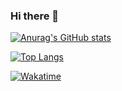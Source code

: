### Hi there 👋

<!--
**CrazyZhang666/CrazyZhang666** is a ✨ _special_ ✨ repository because its `README.md` (this file) appears on your GitHub profile.

Here are some ideas to get you started:

- 🔭 I’m currently working on ...
- 🌱 I’m currently learning ...
- 👯 I’m looking to collaborate on ...
- 🤔 I’m looking for help with ...
- 💬 Ask me about ...
- 📫 How to reach me: ...
- 😄 Pronouns: ...
- ⚡ Fun fact: ...
-->

[![Anurag's GitHub stats](https://github-readme-stats.vercel.app/api?username=CrazyZhang666)](https://github.com/anuraghazra/github-readme-stats)

[![Top Langs](https://github-readme-stats.vercel.app/api/top-langs/?username=CrazyZhang666)](https://github.com/anuraghazra/github-readme-stats)

[![Wakatime](https://github-readme-stats-haato3o.vercel.app/api/wakatime?username=CrazyZhang666)](https://github.com/anuraghazra/github-readme-stats)

